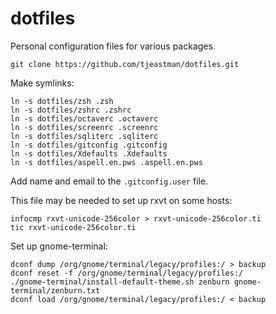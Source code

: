 dotfiles
========
Personal configuration files for various packages.

```
git clone https://github.com/tjeastman/dotfiles.git
```

Make symlinks:
```
ln -s dotfiles/zsh .zsh
ln -s dotfiles/zshrc .zshrc
ln -s dotfiles/octaverc .octaverc
ln -s dotfiles/screenrc .screenrc
ln -s dotfiles/sqliterc .sqliterc
ln -s dotfiles/gitconfig .gitconfig
ln -s dotfiles/Xdefaults .Xdefaults
ln -s dotfiles/aspell.en.pws .aspell.en.pws
```

Add name and email to the `.gitconfig.user` file.

This file may be needed to set up rxvt on some hosts:
```
infocmp rxvt-unicode-256color > rxvt-unicode-256color.ti
tic rxvt-unicode-256color.ti
```

Set up gnome-terminal:
```
dconf dump /org/gnome/terminal/legacy/profiles:/ > backup
dconf reset -f /org/gnome/terminal/legacy/profiles:/
./gnome-terminal/install-default-theme.sh zenburn gnome-terminal/zenburn.txt
dconf load /org/gnome/terminal/legacy/profiles:/ < backup
```
